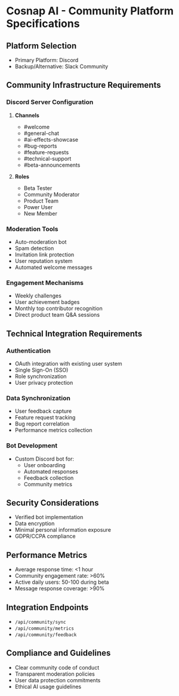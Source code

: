 # Cosnap AI - Community Platform Specifications

## Platform Selection
- Primary Platform: Discord
- Backup/Alternative: Slack Community

## Community Infrastructure Requirements

### Discord Server Configuration
1. **Channels**
   - #welcome
   - #general-chat
   - #ai-effects-showcase
   - #bug-reports
   - #feature-requests
   - #technical-support
   - #beta-announcements

2. **Roles**
   - Beta Tester
   - Community Moderator
   - Product Team
   - Power User
   - New Member

### Moderation Tools
- Auto-moderation bot
- Spam detection
- Invitation link protection
- User reputation system
- Automated welcome messages

### Engagement Mechanisms
- Weekly challenges
- User achievement badges
- Monthly top contributor recognition
- Direct product team Q&A sessions

## Technical Integration Requirements

### Authentication
- OAuth integration with existing user system
- Single Sign-On (SSO)
- Role synchronization
- User privacy protection

### Data Synchronization
- User feedback capture
- Feature request tracking
- Bug report correlation
- Performance metrics collection

### Bot Development
- Custom Discord bot for:
  - User onboarding
  - Automated responses
  - Feedback collection
  - Community metrics

## Security Considerations
- Verified bot implementation
- Data encryption
- Minimal personal information exposure
- GDPR/CCPA compliance

## Performance Metrics
- Average response time: <1 hour
- Community engagement rate: >60%
- Active daily users: 50-100 during beta
- Message response coverage: >90%

## Integration Endpoints
- `/api/community/sync`
- `/api/community/metrics`
- `/api/community/feedback`

## Compliance and Guidelines
- Clear community code of conduct
- Transparent moderation policies
- User data protection commitments
- Ethical AI usage guidelines